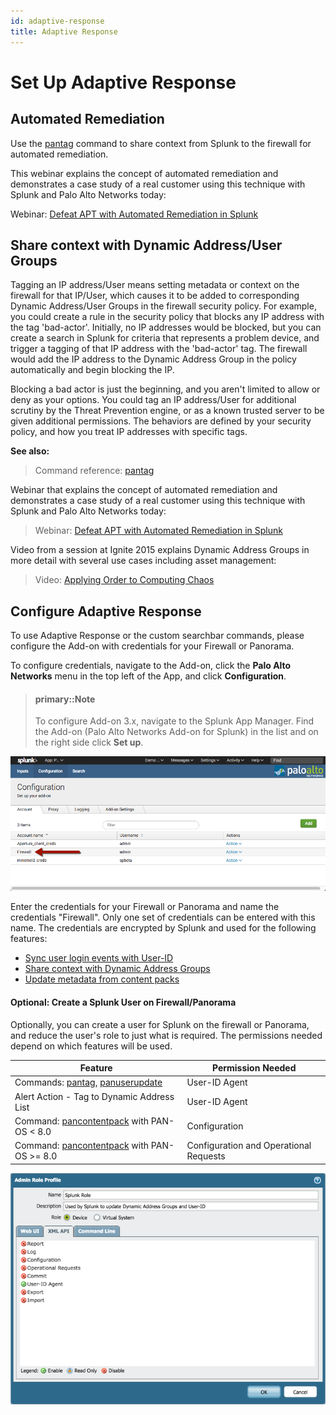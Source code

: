 ```yaml
---
id: adaptive-response
title: Adaptive Response
---
```


# Set Up Adaptive Response

## Automated Remediation

Use the [pantag](commands.md#pantag) command to share context from Splunk to the firewall for automated remediation.

This webinar explains the concept of automated remediation and demonstrates a case study of a real customer using this technique with Splunk and Palo Alto Networks today:

Webinar: [Defeat APT with Automated Remediation in Splunk](https://www.paloaltonetworks.com/resources/webcasts/defeat-apts-improve-security-posture-real-time.html)

## Share context with Dynamic Address/User Groups

Tagging an IP address/User means setting metadata or context on the firewall for that IP/User, which causes it to be added to corresponding Dynamic Address/User Groups in the firewall security policy. For example, you could create a rule in the security policy that blocks any IP address with the tag 'bad-actor'. Initially, no IP addresses would be blocked, but you can create a search in Splunk for criteria that represents a problem device, and trigger a tagging of that IP address with the 'bad-actor' tag. The firewall would add the IP address to the Dynamic Address Group in the policy automatically and begin blocking the IP.

Blocking a bad actor is just the beginning, and you aren't limited to allow or deny as your options. You could tag an IP address/User for additional scrutiny by the Threat Prevention engine, or as a known trusted server to be given additional permissions. The behaviors are defined by your security policy, and how you treat IP addresses with specific tags.

**See also:**

> Command reference: [pantag](commands.md#pantag)

Webinar that explains the concept of automated remediation and demonstrates a case study of a real customer using this technique with Splunk and Palo Alto Networks today:

> Webinar: [Defeat APT with Automated Remediation in Splunk](https://www.paloaltonetworks.com/resources/webcasts/defeat-apts-improve-security-posture-real-time.html)

Video from a session at Ignite 2015 explains Dynamic Address Groups in more detail with several use cases including asset management:

> Video: [Applying Order to Computing Chaos](https://www.youtube.com/watch?v=Kv0SR9KLDj4)

## Configure Adaptive Response

To use Adaptive Response or the custom searchbar commands, please configure the Add-on with credentials for your Firewall or Panorama.

To configure credentials, navigate to the Add-on, click the **Palo Alto Networks** menu in the top left of the App, and click **Configuration**.

> #### primary::Note
>
> To configure Add-on 3.x, navigate to the Splunk App Manager. Find the Add-on (Palo Alto Networks Add-on for Splunk) in the list and on the right side click **Set up**.

![The credentials name &quot;Firewall&quot; will be used for connection to Firewalls or Panorama](/assets/firewall-credentials.png)

Enter the credentials for your Firewall or Panorama and name the credentials "Firewall". Only one set of credentials can be entered with this name. The credentials are encrypted by Splunk and used for the following features:

-   [Sync user login events with User-ID](/userid.md)
-   [Share context with Dynamic Address Groups](/adaptive-response.md)
-   [Update metadata from content packs](/lookups.md#contentpack)

#### Optional: Create a Splunk User on Firewall/Panorama

Optionally, you can create a user for Splunk on the firewall or Panorama, and reduce the user's role to just what is required. The permissions needed depend on which features will be used.

| Feature | Permission Needed |
| ------- | ----------------- |
| Commands: [pantag](commands.md#pantag), [panuserupdate](commands.md#panuserupdate) | User-ID Agent |
| Alert Action - Tag to Dynamic Address List | User-ID Agent |
| Command: [pancontentpack](commands.md#pancontentpack) with PAN-OS < 8.0 | Configuration |
| Command: [pancontentpack](commands.md#pancontentpack) with PAN-OS >= 8.0 | Configuration and Operational Requests |

![Firewall permissions required for App special features](/assets/admin_role.png)